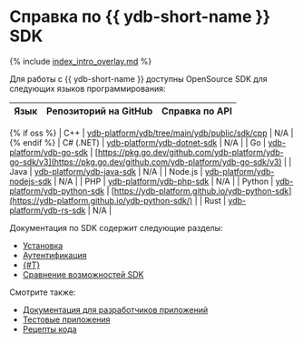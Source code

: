 # Справка по {{ ydb-short-name }} SDK

{% include [index_intro_overlay.md](_includes/index_intro_overlay.md) %}

Для работы с {{ ydb-short-name }} доступны OpenSource SDK для следующих языков программирования:

| Язык | Репозиторий на GitHub | Справка по API |
|----------|------------|----------------|
{% if oss %}
| C++ | [ydb-platform/ydb/tree/main/ydb/public/sdk/cpp](https://github.com/ydb-platform/ydb/tree/main/ydb/public/sdk/cpp) | N/A |
{% endif %}
| С# (.NET) | [ydb-platform/ydb-dotnet-sdk](https://github.com/ydb-platform/ydb-dotnet-sdk) | N/A |
| Go | [ydb-platform/ydb-go-sdk](https://github.com/ydb-platform/ydb-go-sdk) | [https://pkg.go.dev/github.com/ydb-platform/ydb-go-sdk/v3](https://pkg.go.dev/github.com/ydb-platform/ydb-go-sdk/v3) |
| Java | [ydb-platform/ydb-java-sdk](https://github.com/ydb-platform/ydb-java-sdk) | N/A |
| Node.js | [ydb-platform/ydb-nodejs-sdk](https://github.com/ydb-platform/ydb-nodejs-sdk) | N/A |
| PHP | [ydb-platform/ydb-php-sdk](https://github.com/ydb-platform/ydb-php-sdk) | N/A |
| Python | [ydb-platform/ydb-python-sdk](https://github.com/ydb-platform/ydb-python-sdk) | [https://ydb-platform.github.io/ydb-python-sdk](https://ydb-platform.github.io/ydb-python-sdk/) |
| Rust | [ydb-platform/ydb-rs-sdk](https://github.com/ydb-platform/ydb-rs-sdk) | N/A |

Документация по SDK содержит следующие разделы:

- [Установка](install.md)
- [Аутентификация](auth.md)
- [{#T}](error_handling.md)
- [Сравнение возможностей SDK](feature-parity.md)

Смотрите также:

- [Документация для разработчиков приложений](../../dev/index.md)
- [Тестовые приложения](../../dev/example-app/index.md)
- [Рецепты кода](../../recipes/ydb-sdk/index.md)
